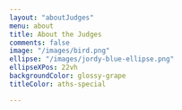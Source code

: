 ```yaml
---
layout: "aboutJudges"
menu: about
title: About the Judges
comments: false
image: "/images/bird.png"
ellipse: "/images/jordy-blue-ellipse.png"
ellipseXPos: 22vh
backgroundColor: glossy-grape
titleColor: aths-special

---
```


